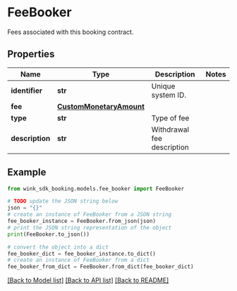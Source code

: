 # FeeBooker

Fees associated with this booking contract.

## Properties

Name | Type | Description | Notes
------------ | ------------- | ------------- | -------------
**identifier** | **str** | Unique system ID. | 
**fee** | [**CustomMonetaryAmount**](CustomMonetaryAmount.md) |  | 
**type** | **str** | Type of fee | 
**description** | **str** | Withdrawal fee description | 

## Example

```python
from wink_sdk_booking.models.fee_booker import FeeBooker

# TODO update the JSON string below
json = "{}"
# create an instance of FeeBooker from a JSON string
fee_booker_instance = FeeBooker.from_json(json)
# print the JSON string representation of the object
print(FeeBooker.to_json())

# convert the object into a dict
fee_booker_dict = fee_booker_instance.to_dict()
# create an instance of FeeBooker from a dict
fee_booker_from_dict = FeeBooker.from_dict(fee_booker_dict)
```
[[Back to Model list]](../README.md#documentation-for-models) [[Back to API list]](../README.md#documentation-for-api-endpoints) [[Back to README]](../README.md)


